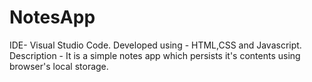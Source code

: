 # NotesApp

IDE- Visual Studio Code.
Developed using - HTML,CSS and Javascript.
Description - It is a simple notes app which persists it's contents using browser's local storage.
